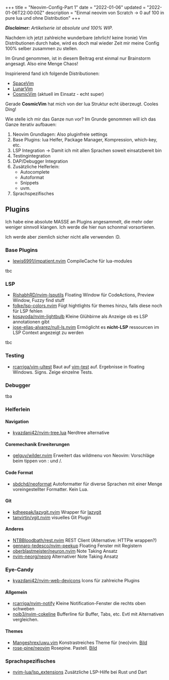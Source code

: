 +++
title = "Neovim-Config-Part 1"
date = "2022-01-06"
updated = "2022-01-06T22:00:00Z"
description = "Einmal neovim von Scratch -> 0 auf 100 in pure lua und ohne Distribution"
+++

_**Disclaimer:** Artikelserie ist absolute und 100% WIP._

Nachdem ich jetzt zahlreiche wunderbare (ehrlich! keine Ironie) Vim
Distributionen durch habe, wird es doch mal wieder Zeit mir meine Config 100%
selber zusammen zu stellen.

Im Grund genommen, ist in diesem Beitrag erst einmal nur Brainstorm angesagt.
Also eine Menge Chaos!

Inspirierend fand ich folgende Distributionen:

- [SpaceVim](https://spacevim.org)
- [LunarVim](https://www.lunarvim.org)
- [CosmicVim](https://cosmicnvim.vercel.app) (aktuell im Einsatz - echt super)

Gerade **CosmicVim** hat mich von der lua Struktur echt überzeugt. Cooles Ding!

Wie stelle ich mir das Ganze nun vor? Im Grunde genommen will ich das Ganze
iterativ aufbauen:

1. Neovim Grundlagen: Also pluginfreie settings
2. Base Plugins: lua Helfer, Package Manager, Kompression, which-key, etc.
3. LSP Integration -> Damit ich mit allen Sprachen soweit einsatzbereit bin
4. Testingintegration
5. DAP/Debugger Integration
6. Zusätzliche Helferlein:
   - Autocomplete
   - Autoformat
   - Snippets
   - uvm.
7. Sprachspezifisches

## Plugins

Ich habe eine absolute MASSE an Plugins angesammelt, die mehr oder weniger
sinnvoll klangen. Ich werde die hier nun schonmal vorsortieren.

Ich werde aber ziemlich sicher nicht alle verwenden :D.

### Base Plugins

- [lewis6991/impatient.nvim](https://github.com/lewis6991/impatient.nvim)
  CompileCache für lua-modules

tbc

### LSP

- [RishabhRD/nvim-lsputils](https://github.com/RishabhRD/nvim-lsputils)
  Floating Window für CodeActions, Preview Window, Fuzzy find stuff
- [folke/lsp-colors.nvim](https://github.com/folke/lsp-colors.nvim) Fügt
  hightlights für themes hinzu, falls diese noch für LSP fehlen
- [kosayoda/nvim-lightbulb](https://github.com/kosayoda/nvim-lightbulb) Kleine
  Glühbirne als Anzeige ob es LSP annotationen gibt
- [jose-elias-alvarez/null-ls.nvim](https://github.com/jose-elias-alvarez/null-ls.nvim)
  Ermöglicht es **nicht-LSP** ressourcen im LSP Context angezeigt zu werden

tbc

### Testing

- [rcarriga/vim-ultest](https://github.com/rcarriga/vim-ultest) Baut auf
  [vim-test](https://github.com/vim-test/vim-test) auf. Ergebnisse in floating
  Windows. Signs. Zeige einzelne Tests.

### Debugger

tba

### Helferlein

#### Navigation

- [kyazdani42/nvim-tree.lua](https://github.com/kyazdani42/nvim-tree.lua)
  Nerdtree alternative

#### Coremechanik Erweiterungen

- [gelguy/wilder.nvim](https://github.com/gelguy/wilder.nvim) Erweitert das
  wildmenu von Neovim: Vorschläge beim tippen von : und /.

#### Code Format

- [sbdchd/neoformat](https://github.com/sbdchd/neoformat) Autoformatter für
  diverse Sprachen mit einer Menge voreingestellter Formatter. Kein Lua.

#### Git

- [kdheepak/lazygit.nvim](https://github.com/kdheepak/lazygit.nvim) Wrapper für
  [lazygit](https://github.com/jesseduffield/lazygit)
- [tanvirtin/vgit.nvim](https://github.com/tanvirtin/vgit.nvim) visuelles Git
  Plugin

#### Anderes

- [NTBBloodbath/rest.nvim](https://github.com/NTBBloodbath/rest.nvim) REST
  Client (Alternative: HTTPie wrappen?)
- [gennaro-tedesco/nvim-peekup](https://github.com/gennaro-tedesco/nvim-peekup)
  Floating Fenster mit Registern
- [oberblastmeister/neuron.nvim](https://github.com/oberblastmeister/neuron.nvim)
  Note Taking Ansatz
- [nvim-neorg/neorg](https://github.com/nvim-neorg/neorg) Alternativer Note
  Taking Ansatz

### Eye-Candy

- [kyazdani42/nvim-web-devicons](https://github.com/kyazdani42/nvim-web-devicons)
  Icons für zahlreiche Plugins

#### Allgemein

- [rcarriga/nvim-notify](https://github.com/rcarriga/nvim-notify) Kleine
  Notification-Fenster die rechts oben schweben
- [noib3/nvim-cokeline](https://github.com/noib3/nvim-cokeline) Bufferline für
  Buffer, Tabs, etc. Evtl mit Alternativen vergleichen.

#### Themes

- [Mangeshrex/uwu.vim](https://github.com/Mangeshrex/uwu.vim) Konstrastreiches
  Theme für (neo)vim.
  [Bild](https://raw.githubusercontent.com/Mangeshrex/uwu.vim/main/assets/uwu.png)
- [rose-pine/neovim](https://github.com/rose-pine/neovim) Rosepine. Pastell.
  [Bild](https://github.com/rose-pine/neovim/blob/main/assets/rose-pine-dawn.png?raw=true)

### Sprachspezifisches

- [nvim-lua/lsp_extensions](https://github.com/nvim-lua/lsp_extensions.nvim) Zusätzliche
  LSP-Hilfe bei Rust und Dart
